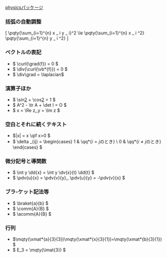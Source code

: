 [physicsパッケージ](http://blog.livedoor.jp/hamu_nbr/archives/45198248.html)


### 括弧の自動調整
\[
\pqty{\sum_{i=1}^{n} x _ i y _ i}^2 \le \pqty{\sum_{i=1}^{n} x _ i ^2} \pqty{\sum_{i=1}^{n} y _ i ^2}
\]

### ベクトルの表記
- $ \curl(\grad{f}) = 0 $
- $ \div(\curl{\vb*{f}}) = 0 $
- $ \div\grad = \laplacian$

### 演算子ほか
- $ \sin[2](x) + \cos[2](x) = 1 $
- $ A^2 - \tr A + \det I = O $
- $ x = \Re z,\,y = \Im z $

### 空白とそれに続くテキスト
- $|x| = x \qif x>0 $
- $ \delta _{ij} = \begin{cases} 1 & \qq*{$i = j$のとき} \\ 0 & \qq*{$i \ne j$のとき} \end{cases} $

### 微分記号と導関数
- $ \int y \dd{x} = \int y \dv{x}{t} \dd{t} $
- $ \pdv{u}{x} = \pdv{v}{y},\, \pdv{u}{y} = -\pdv{v}{x} $

### ブラ-ケット記法等
- $ \braket{a}{b} $
- $ \comm{A}{B} $
- $ \acomm{A}{B} $

### 行列
- $\mqty(\xmat*{a}{3}{3})\mqty(\xmat*{x}{3}{1})=\mqty(\xmat*{b}{3}{1}) $
- $ E_3 = \mqty(\imat{3}) $
